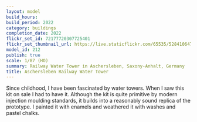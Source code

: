 ```yaml
---
layout: model
build_hours: 
build_period: 2022
category: buildings
completion_date: 2022
flickr_set_id: 72177720307725401
flickr_set_thumbnail_url: https://live.staticflickr.com/65535/52841064735_1657dd79e9_m.jpg
model_id: 212
publish: true
scale: 1/87 (HO)
summary: Railway Water Tower in Aschersleben, Saxony-Anhalt, Germany
title: Aschersleben Railway Water Tower
---
```


Since childhood, I have been fascinated by water towers. When I saw this kit on sale I had to have it. Although the kit is quite primitive by modern injection moulding standards, it builds into a reasonably sound replica of the prototype. I painted it with enamels and weathered it with washes and pastel chalks.
